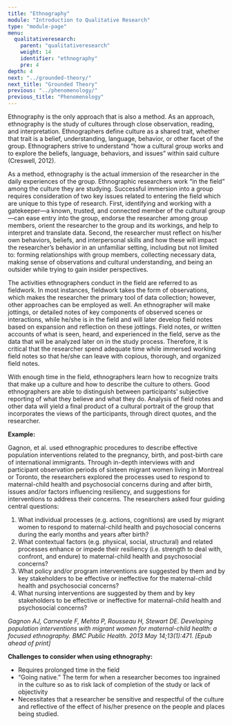 ```yaml
---
title: "Ethnography"
module: "Introduction to Qualitative Research"
type: "module-page"
menu:
  qualitativeresearch:
    parent: "qualitativeresearch"
    weight: 14
    identifier: "ethnography"
    pre: 4
depth: 4
next: "../grounded-theory/"
next_title: "Grounded Theory"
previous: "../phenomenology/"
previous_title: "Phenomenology"
---
```


Ethnography is the only approach that is also a method. As an approach, ethnography is the study of cultures through close observation, reading, and interpretation. Ethnographers define culture as a shared trait, whether that trait is a belief, understanding, language, behavior, or other facet of the group. Ethnographers strive to understand “how a cultural group works and to explore the beliefs, language, behaviors, and issues” within said culture (Creswell, 2012).

As a method, ethnography is the actual immersion of the researcher in the daily experiences of the group. Ethnographic researchers work “in the field” among the culture they are studying. Successful immersion into a group requires consideration of two key issues related to entering the field which are unique to this type of research. First, identifying and working with a gatekeeper—a known, trusted, and connected member of the cultural group—can ease entry into the group, endorse the researcher among group members, orient the researcher to the group and its workings, and help to interpret and translate data. Second, the researcher must reflect on his/her own behaviors, beliefs, and interpersonal skills and how these will impact the researcher’s behavior in an unfamiliar setting, including but not limited to: forming relationships with group members, collecting necessary data, making sense of observations and cultural understanding, and being an outsider while trying to gain insider perspectives.

The activities ethnographers conduct in the field are referred to as fieldwork. In most instances, fieldwork takes the form of observations, which makes the researcher the primary tool of data collection; however, other approaches can be employed as well. An ethnographer will make jottings, or detailed notes of key components of observed scenes or interactions, while he/she is in the field and will later develop field notes based on expansion and reflection on these jottings. Field notes, or written accounts of what is seen, heard, and experienced in the field, serve as the data that will be analyzed later on in the study process. Therefore, it is critical that the researcher spend adequate time while immersed working field notes so that he/she can leave with copious, thorough, and organized field notes.

With enough time in the field, ethnographers learn how to recognize traits that make up a culture and how to describe the culture to others. Good ethnographers are able to distinguish between participants’ subjective reporting of what they believe and what they do. Analysis of field notes and other data will yield a final product of a cultural portrait of the group that incorporates the views of the participants, through direct quotes, and the researcher.

<div class="card bg-light mb-4">
    <div class="card-body">
        <p><b>Example:</b></p>
        <p>
        Gagnon, et al. used ethnographic procedures to describe effective population interventions related to the pregnancy, birth, and post-birth care of international immigrants. Through in-depth interviews with and participant observation periods of sixteen migrant women living in Montreal or Toronto, the researchers explored the processes used to respond to maternal-child health and psychosocial concerns during and after birth, issues and/or factors influencing resiliency, and suggestions for interventions to address their concerns. The researchers asked four guiding central questions:
        </p>
        <ol>
            <li>What individual processes (e.g. actions, cognitions) are used by migrant women to respond to maternal-child health and psychosocial concerns during the early months and years after birth?</li>
            <li>What contextual factors (e.g. physical, social, structural) and related processes enhance or impede their resiliency (i.e. strength to deal with, confront, and endure) to maternal-child health and psychosocial concerns?</li>
            <li>What policy and/or program interventions are suggested by them and by key stakeholders to be effective or ineffective for the maternal-child health and psychosocial concerns?</li>
            <li>What nursing interventions are suggested by them and by key stakeholders to be effective or ineffective for maternal-child health and psychosocial concerns?</li>
        </ol>
        <p><i>
        Gagnon AJ, Carnevale F, Mehta P, Rousseau H, Stewart DE. Developing population interventions with migrant women for maternal-child health: a focused ethnography. BMC Public Health. 2013 May 14;13(1):471. [Epub ahead of print]
</i></p>
    </div>
</div>

__Challenges to consider when using ethnography:__

* Requires prolonged time in the field
* “Going native.” The term for when a researcher becomes too ingrained in the culture so as to risk lack of completion of the study or lack of objectivity
* Necessitates that a researcher be sensitive and respectful of the culture and reflective of the effect of his/her presence on the people and places being studied.